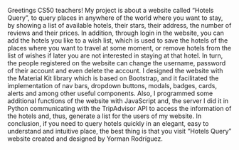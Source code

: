 Greetings CS50 teachers! My project is about a website called “Hotels Query”, to query places in anywhere of the world where you want to stay,
by showing a list of available hotels, their stars, their address, the number of reviews and their prices. In addition, through login in the website,
you can add the hotels you like to a wish list, which is used to save the hotels of the places where you want to travel at some moment,
or remove hotels from the list of wishes if later you are not interested in staying at that hotel.
In turn, the people registered on the website can change the username, password of their account and even delete the account.
I designed the website with the Material Kit library which is based on Bootstrap, and it facilitated the implementation of nav bars, dropdown buttons,
modals, badges, cards, alerts and among other useful components. Also, I programmed some additional functions of the website with JavaScript and,
the server I did it in Python communicating with the TripAdvisor API to access the information of the hotels and, thus, generate a list for the users of my website.
In conclusion, if you need to query hotels quickly in an elegant, easy to understand and intuitive place, the best thing is that you visit “Hotels Query”
website created and designed by Yorman Rodríguez.